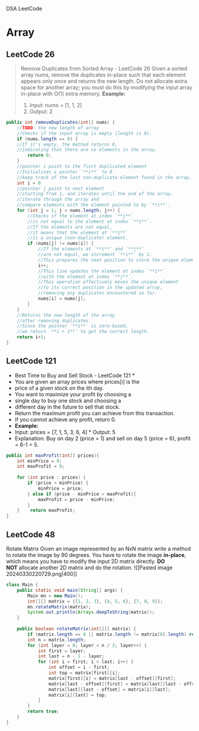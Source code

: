 DSA LeetCode

# Array
## LeetCode 26
>Remove Duplicates from Sorted Array - LeetCode 26
	Given a sorted array nums, remove the duplicates in-place such that each element appears only once and returns the new length. Do not allocate extra space for another array; you must do this by modifying the input array in-place with O(1) extra memory.
**Example:**
>1. Input: nums = [1, 1, 2] 
>2. Output: 2

```Java
public int removeDuplicates(int[] nums) {  
    //TODO: the new length of array  
    //Checks if the input array is empty (length is 0).
    if (nums.length == 0) {  
	//If it's empty, the method returns 0, 
	//indicating that there are no elements in the array.
        return 0;
    } 
    //pointer i point to the fisrt duplicated element 
    //Initializes a pointer `**i**` to 0
    //keep track of the last non-duplicate element found in the array.
    int i = 0
	//pointer j point to next element
	//starting from 1, and iterates until the end of the array.
	//iterate through the array and 
	//compare elements with the element pointed to by `**i**`.
    for (int j = 1; j < nums.length; j++) {  
        //Checks if the element at index `**j**` 
        //is not equal to the element at index `**i**`.
        //If the elements are not equal, 
        //it means that the element at `**j**` 
        //is a unique (non-duplicate) element.
        if (nums[j] != nums[i]) {  
            //If the elements at `**i**` and `**j**` 
            //are not equal, we increment `**i**` by 1. 
            //This prepares the next position to store the unique element.
            i++;
            //This line updates the element at index `**i**` 
            //with the element at index `**j**`. 
            //This operation effectively moves the unique element 
            //to its correct position in the updated array, 
            //removing any duplicates encountered so far.
            nums[i] = nums[j];  
        }  
    }
    //Returns the new length of the array 
    //after removing duplicates. 
    //Since the pointer `**i**` is zero-based, 
    //we return `**i + 1**` to get the correct length.
    return i+1;  
}
```

## LeetCode 121
 * Best Time to Buy and Sell Stock - LeetCode 121 * 
 * You are given an array prices where prices[i] is the
 * price of a given stock on the ith day.   
 * You want to maximize your profit by choosing a   
 * single day to buy one stock and choosing a   
 * different day in the future to sell that stock.   
 * Return the maximum profit you can achieve from this transaction.   
 * If you cannot achieve any profit, return 0.  
 * **Example:**
 * Input: prices = [7, 1, 5, 3, 6, 4] * Output: 5   
 * Explanation: Buy on day 2 (price = 1) and sell on day 5 (price = 6), profit = 6-1 = 5.  

```Java
public int maxProfit(int[] prices){  
    int minPrice = 0;  
    int maxProfit = 0;  
  
    for (int price : prices) {  
        if (price < minPrice) {  
            minPrice = price;  
        } else if (price - minPrice > maxProfit){  
            maxProfit = price - minPrice;  
        }  
    }    return maxProfit;  
}
```

## LeetCode 48
Rotate Matrix
Given an image represented by an NxN matrix write a method to rotate the image by 90 degrees.
You have to rotate the image **in-place**, which means you have to modify the input 2D matrix directly.
**DO NOT** allocate another 2D matrix and do the rotation.
![[Pasted image 20240330220729.png|400]]


```Java
class Main {  
    public static void main(String[] args) {  
        Main mn = new Main();  
        int[][] matrix = {{1, 2, 3}, {4, 5, 6}, {7, 8, 9}};  
        mn.rotateMatrix(matrix);  
        System.out.println(Arrays.deepToString(matrix));  
    }  
  
    public boolean rotateMatrix(int[][] matrix) {  
        if (matrix.length == 0 || matrix.length != matrix[0].length) return false;  
        int n = matrix.length;  
        for (int layer = 0; layer < n / 2; layer++) {  
            int first = layer;  
            int last = n - 1 - layer;  
            for (int i = first; i < last; i++) {  
                int offset = i - first;  
                int top = matrix[first][i];  
                matrix[first][i] = matrix[last - offset][first];  
                matrix[last - offset][first] = matrix[last][last - offset];  
                matrix[last][last - offset] = matrix[i][last];  
                matrix[i][last] = top;  
            }  
        }
        return true;  
    }  
}
```
